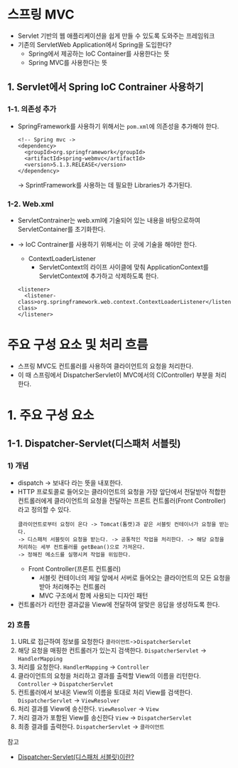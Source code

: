 # 스프링 MVC
- Servlet 기반의 웹 애플리케이션을 쉽게 만들 수 있도록 도와주는 프레임워크
- 기존의 ServletWeb Application에서 Spring을 도입한다?
  - Spring에서 제공하는 IoC Container를 사용한다는 뜻
  - Spring MVC를 사용한다는 뜻

## 1. Servlet에서 Spring IoC Contrainer 사용하기
### 1-1. 의존성 추가
- SpringFramework를 사용하기 위해서는 `pom.xml`에 의존성을 추가해야 한다.
  ```
  <!-- Spring mvc ->
  <dependency>
    <groupId>org.springframework</groupId>
    <artifactId>spring-webmvc</artifactId>
    <version>5.1.3.RELEASE</version>
  </dependency>
  ```
  -> SprintFramework를 사용하는 데 필요한 Libraries가 추가된다.
  
### 1-2. Web.xml
- ServletContrainer는 web.xml에 기술되어 있는 내용을 바탕으로하여 ServletContainer를 초기화한다.
- -> IoC Contrainer를 사용하기 위해서는 이 곳에 기술을 해야만 한다.
  
  - ContextLoaderListener
      - ServletContext의 라이프 사이클에 맞춰 ApplicationContext를 ServletContext에 추가하고 삭제하도록 한다.
  ```
  <listener>
    <listener-class>org.springframework.web.context.ContextLoaderListener</listener-class>
  </listener>
  ```

# 주요 구성 요소 및 처리 흐름
- 스프링 MVC도 컨트롤러를 사용하여 클라이언트의 요청을 처리한다.
- 이 때 스프링에서 DispatcherServlet이 MVC에서의 C(Controller) 부분을 처리한다.

# 1. 주요 구성 요소
## 1-1. Dispatcher-Servlet(디스패처 서블릿)
### 1) 개념
- dispatch -> 보내다 라는 뜻을 내포한다.
- HTTP 프로토콜로 들어오는 클라이언트의 요청을 가장 앞단에서 전달받아 적합한 컨트롤러에게 클라이언트의 요청을 전달하는 프론트 컨트롤러(Front Controller)라고 정의할 수 있다.
  ```
  클라이언트로부터 요청이 온다 -> Tomcat(톰캣)과 같은 서블릿 컨테이너가 요청을 받는다. 
  -> 디스패처 서블릿이 요청을 받는다. -> 공통적인 작업을 처리한다. -> 해당 요청을 처리하는 세부 컨트롤러를 getBean()으로 가져온다.
  -> 정해진 메소드를 실행시켜 작업을 위임한다.
  ```
  - Front Controller(프론트 컨트롤러)
    - 서블릿 컨테이너의 제일 앞에서 서버로 들어오는 클라이언트의 모든 요청을 받아 처리해주는 컨트롤러
    - MVC 구조에서 함께 사용되는 디자인 패턴
- 컨트롤러가 리턴한 결과값을 View에 전달하여 알맞은 응답을 생성하도록 한다.

### 2) 흐름
1. URL로 접근하여 정보를 요청한다 `클라이언트`->`DispatcherServlet`
2. 해당 요청을 매핑한 컨트롤러가 있는지 검색한다. `DispatcherServlet` -> `HandlerMapping`
3. 처리를 요청한다. `HandlerMapping` -> `Controller`
4. 클라이언트의 요청을 처리하고 결과를 출력할 View의 이름을 리턴한다. `Controller` -> `DispatcherServlet`
5. 컨트롤러에서 보내온 View의 이름을 토대로 처리 View를 검색한다. `DispatcherServlet` -> `ViewResolver`
6. 처리 결과를 View에 송신한다. `ViewResolver` -> `View`
7. 처리 결과가 포함된 View를 송신한다 `View` -> `DispatcherServlet`
8. 최종 결과를 출력한다. `DispatcherServlet` -> `클라이언트`




참고   
- [Dispatcher-Servlet(디스패처 서블릿)이란?](https://mangkyu.tistory.com/18)






















































